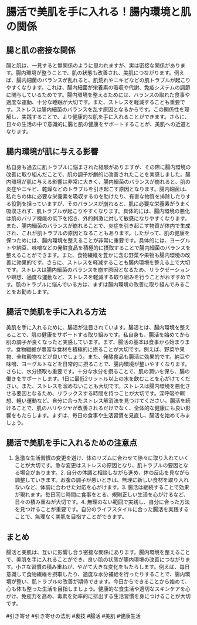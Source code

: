# 腸活で美肌を手に入れる！腸内環境と肌の関係

## 腸と肌の密接な関係

腸と肌は、一見すると無関係のように思われますが、実は密接な関係があります。腸内環境が整うことで、肌の状態も改善され、美肌につながります。例えば、腸内細菌のバランスが乱れると、肌荒れやニキビなどの肌トラブルが起こりやすくなります。これは、腸内細菌が栄養素の吸収や代謝、免疫システムの調節に関与しているためです。腸内環境を整えるためには、バランスの取れた食事や適度な運動、十分な睡眠が大切です。また、ストレスを軽減することも重要です。ストレスは腸内細菌のバランスを乱す原因となるからです。この関係性を理解し、実践することで、より健康的な肌を手に入れることができます。さらに、日々の生活の中で意識的に腸と肌の健康をサポートすることが、美肌への近道となります。

## 腸内環境が肌に与える影響

私自身も過去に肌トラブルに悩まされた経験がありますが、その際に腸内環境の改善に取り組んだことで、肌の調子が劇的に改善されたことを実感しました。腸内環境が肌に与える影響は非常に大きく、腸内細菌のバランスが崩れると、肌の炎症やニキビ、乾燥などのトラブルを引き起こす原因となります。腸内細菌は、私たちの体に必要な栄養素を吸収するのを助けたり、有害な物質を排除したりする役割を担っていますが、そのバランスが崩れると、肌に必要な栄養素がうまく吸収されず、肌トラブルが起こりやすくなります。具体的には、腸内環境の悪化は肌のバリア機能の低下を招き、外的刺激に対して敏感になりやすくなります。また、腸内細菌のバランスが崩れることで、炎症を引き起こす物質が体内で生成され、これが肌トラブルの原因となることもあります。したがって、肌の健康を保つためには、腸内環境を整えることが非常に重要です。具体的には、ヨーグルトや納豆、味噌などの発酵食品を積極的に摂取することで腸内細菌のバランスを整えることができます。また、食物繊維を豊かに含む野菜や果物も腸内環境の改善に効果的です。さらに、ストレスを軽減することも腸内環境を整える上で大切です。ストレスは腸内細菌のバランスを崩す原因となるため、リラクゼーションや瞑想、適度な運動など、ストレスを軽減する取り組みを行うことがおすすめです。肌のトラブルに悩んでいる方は、まずは腸内環境の改善に取り組んでみることをお勧めします。

## 腸活で美肌を手に入れる方法

美肌を手に入れるために、腸活が注目されています。腸活とは、腸内環境を整えることで、肌の健康をサポートする取り組みです。私自身も、腸活を始めてから肌の調子が良くなったと実感しています。まず、腸活の基本は食事から始まります。食物繊維が豊富な食材を積極的に摂ることが大切です。例えば、野菜や果物、全粒穀物などが良いでしょう。また、発酵食品も腸活に効果的です。納豆や味噌、ヨーグルトなどを日常的に摂ることで、腸内環境が整いやすくなります。さらに、水分摂取も重要です。十分な水分を摂ることで、肌の潤いを保ち、腸の働きをサポートします。1日に最低2リットル以上の水を飲むことを心がけてください。また、ストレスを溜めないことも大切です。ストレスは腸内環境を悪化させる要因となるため、リラックスする時間を持つことが大切です。深呼吸や瞑想、軽い運動など、自分に合ったストレス解消法を見つけてください。腸活を続けることで、肌のハリやツヤが改善されるだけでなく、全体的な健康にも良い影響をもたらします。まずは、毎日の食事や生活習慣を見直し、腸活を始めてみましょう。

## 腸活で美肌を手に入れるための注意点

1. 急激な生活習慣の変更を避け、体のリズムに合わせて徐々に取り入れていくことが大切です。急な変更はストレスの原因となり、肌トラブルの要因となる場合があります。2. 自分の体調と相談しながら進め、体の反応を見ながら調整していきます。お腹の調子が悪いときは、無理に新しい食材を取り入れないなど、体調に合わせた対応を心がけます。3. 腸活は継続することで効果が現れます。毎日同じ時間に食事をとる、規則正しい生活を心がけるなど、日々の積み重ねが大切です。4. 無理のない範囲で実践し、自分に合った方法を見つけることが重要です。自分のライフスタイルに合った腸活を実践することで、無理なく美肌を目指すことができます。

## まとめ

腸活と美肌は、互いに影響し合う密接な関係にあります。腸内環境を整えることで、美肌を手に入れることができ、良い肌の状態が腸内環境の改善につながります。小さな習慣の積み重ねが、やがて大きな変化をもたらします。例えば、毎日意識して食物繊維を摂取したり、適度な水分補給を行ったりすることで、腸内環境が整い、肌トラブルの改善が期待できます。今日からできることから始めて、心も体も整った生活を目指しましょう。健康的な食生活や適切なスキンケアを心がけ、免疫力を高め、毒素を効率的に排出する生活習慣を身につけることが大切です。

#引き寄せ #引き寄せの法則 #裏技 #腸活 #美肌 #健康生活
